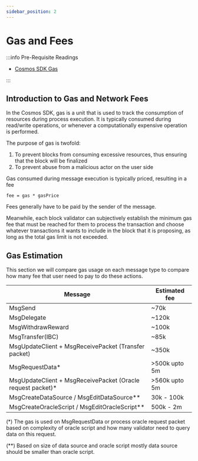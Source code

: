 ```yaml
---
sidebar_position: 2
---
```


# Gas and Fees

:::info Pre-Requisite Readings

- [Cosmos SDK Gas](https://docs.cosmos.network/main/basics/gas-fees)

:::

## Introduction to Gas and Network Fees

In the Cosmos SDK, gas is a unit that is used to track the consumption of resources during process execution. It is typically consumed during read/write operations, or whenever a computationally expensive operation is performed.

The purpose of gas is twofold:

1. To prevent blocks from consuming excessive resources, thus ensuring that the block will be finalized
2. To prevent abuse from a malicious actor on the user side

Gas consumed during message execution is typically priced, resulting in a fee

```
fee = gas * gasPrice
```

Fees generally have to be paid by the sender of the message.

Meanwhile, each block validator can subjectively establish the minimum gas fee that must be reached for them to process the transaction and choose whatever transactions it wants to include in the block that it is proposing, as long as the total gas limit is not exceeded.

## Gas Estimation

This section we will compare gas usage on each message type to compare how many fee that user need to pay to do these actions.

| Message                                                      | Estimated fee |
| ------------------------------------------------------------ | ------------- |
| MsgSend                                                      | ~70k          |
| MsgDelegate                                                  | ~120k         |
| MsgWithdrawReward                                            | ~100k         |
| MsgTransfer(IBC)                                             | ~85k          |
| MsgUpdateClient + MsgReceivePacket (Transfer packet)         | ~350k         |
| MsgRequestData\*                                             | >500k upto 5m |
| MsgUpdateClient + MsgReceivePacket (Oracle request packet)\* | >560k upto 5m |
| MsgCreateDataSource / MsgEditDataSource\*\*                  | 30k - 100k    |
| MsgCreateOracleScript / MsgEditOracleScript\*\*              | 500k - 2m     |

(\*) The gas is used on MsgRequestData or process oracle request packet based on complexity of oracle script and how many validator need to query data on this request.

(\*\*) Based on size of data source and oracle script mostly data source should be smaller than oracle script.
